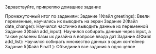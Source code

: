 Здравствуйте, прикреплю домашнее задание 

Промежуточный итог по заданиям:
Задание 1(Файл greetings): Ввели переменные, научились их выводить на экран 
Задание 2(Файл date_changer): Научился частично выводить данные из переменной 
Задание 3(Файл add_input): Научился собирать данные через input, а также усвоены базы ux дизайна в вопросе ввода дат
Задание 4(Файл add_list): Научился собирать множество данных в один контейнер 
Задание 5(Файл Final1 ): Объединил все задания в одно целое
